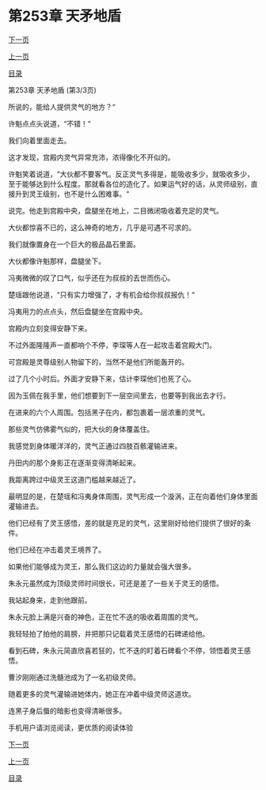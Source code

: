<h1>第253章    天矛地盾</h1>
            <div><p><a href="./759_%E7%AC%AC254%E7%AB%A0_%E7%AC%AC%E4%B8%89%E5%B1%82%E7%A9%BA%E9%97%B4.md">下一页</a></p><p><a href="./757_%E7%AC%AC253%E7%AB%A0_%E5%A4%A9%E7%9F%9B%E5%9C%B0%E7%9B%BE.md">上一页</a></p><p><a href="../">目录</a></p></div>
            <div><p>第253章    天矛地盾 (第3/3页)</p><p>所说的，能给人提供灵气的地方？“</p><p>许魁点点头说道，“不错！“</p><p>我们向着里面走去。</p><p>这才发现，宫殿内灵气异常充沛，浓得像化不开似的。</p><p>许魁笑着说道，“大伙都不要客气。反正灵气多得是，能吸收多少，就吸收多少，至于能够达到什么程度。那就看各位的造化了。如果运气好的话，从灵师级别，直接升到灵王级别，也不是什么困难事。“</p><p>说完。他走到宫殿中央，盘腿坐在地上，二目微闭吸收着充足的灵气。</p><p>大伙都惊喜不已的，这么神奇的地方，几乎是可遇不可求的。</p><p>我们就像置身在一个巨大的极品晶石里面。</p><p>大伙都像许魁那样，盘腿坐下。</p><p>冯夷微微的叹了口气，似乎还在为叔叔的去世而伤心。</p><p>楚瑶跟他说道，“只有实力增强了，才有机会给你叔叔报仇！“</p><p>冯夷用力的点点头，然后盘腿坐在宫殿中央。</p><p>宫殿内立刻变得安静下来。</p><p>不过外面隆隆声一直都响个不停，李琛等人在一起攻击着宫殿大门。</p><p>可宫殿是灵尊级别人物留下的，当然不是他们所能轰开的。</p><p>过了几个小时后。外面才安静下来，估计李琛他们也死了心。</p><p>因为玉佩在我手里，他们想要到下一层空间里去，也要等到我出去才行。</p><p>在进来的六个人周围。包括黑子在内，都包裹着一层浓重的灵气。</p><p>那些灵气仿佛雾气似的，把大伙的身体覆盖住。</p><p>我感觉到身体暖洋洋的，灵气正通过四肢百骸灌输进来。</p><p>丹田内的那个身影正在逐渐变得清晰起来。</p><p>我距离跨过中级灵王这道门槛越来越近了。</p><p>最明显的是，在楚瑶和冯夷身体周围，灵气形成一个漩涡，正在向着他们身体里面灌输进去。</p><p>他们已经有了灵王感悟，差的就是充足的灵气，这里刚好给他们提供了很好的条件。</p><p>他们已经在冲击着灵王境界了。</p><p>如果他们能够成为灵王，那么我们这边的力量就会强大很多。</p><p>朱永元虽然成为顶级灵师时间很长，可还是差了一些关于灵王的感悟。</p><p>我站起身来，走到他跟前。</p><p>朱永元脸上满是兴奋的神色，正在忙不迭的吸收着周围的灵气。</p><p>我轻轻拍了拍他的肩膀，并把那只记载着灵王感悟的石碑递给他。</p><p>看到石碑，朱永元简直欣喜若狂的，忙不迭的盯着石碑看个不停，领悟着灵王感悟。</p><p>曹汐刚刚通过洗髓池成为了一名初级灵师。</p><p>随着更多的灵气灌输进她体内，她正在冲着中级灵师这道坎。</p><p>连黑子身后蜃的暗影也变得清晰很多。</p><p>手机用户请浏览阅读，更优质的阅读体验</p></div>
            <div><p><a href="./759_%E7%AC%AC254%E7%AB%A0_%E7%AC%AC%E4%B8%89%E5%B1%82%E7%A9%BA%E9%97%B4.md">下一页</a></p><p><a href="./757_%E7%AC%AC253%E7%AB%A0_%E5%A4%A9%E7%9F%9B%E5%9C%B0%E7%9B%BE.md">上一页</a></p><p><a href="../">目录</a></p></div>